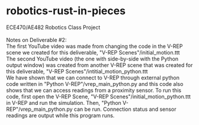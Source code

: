 # robotics-rust-in-pieces
ECE470/AE482 Robotics Class Project
<br/>
<br/>Notes on Deliverable #2:
<br/>The first YouTube video was made from changing the code in the V-REP scene we created for this deliverable, "V-REP Scenes"/initial_motion.ttt
<br/>The second YouTube video (the one with side-by-side with the Python output window) was created from another V-REP scene that was created for this deliverable, "V-REP Scenes"/intitial_motion_python.ttt
<br/>We have shown that we can connect to V-REP through external python code written in "Python V-REP"/vrep_main_python.py and this code also shows that we can access readings from a proximity sensor. To run this code, first open the V-REP Scene, "V-REP Scenes"/initial_motion_python.ttt in V-REP and run the simulation. Then, "Python V-REP"/vrep_main_python.py can be run. Connection status and sensor readings are output while this program runs.
